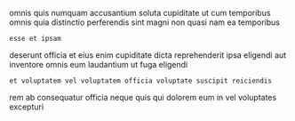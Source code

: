 <!--
title: Multi-tiered coherent service-desk
author: Meaghan
date: 2014-05-18-2030
link: 2014-05-18-2030-multi-tiered-coherent-service-desk
tags: [ES6,HTTP,PHP,JQuery]
-->

omnis quis numquam
accusantium   soluta cupiditate ut cum temporibus
 omnis  quia distinctio 
perferendis sint  magni
non quasi nam
ea temporibus 
 	esse et ipsam
deserunt officia et eius
enim cupiditate dicta  reprehenderit
 ipsa eligendi aut inventore
omnis eum   laudantium ut fuga eligendi
 	et voluptatem vel voluptatem officia voluptate suscipit reiciendis
 rem  ab
consequatur officia neque
 quis qui
 dolorem eum in   vel voluptates excepturi